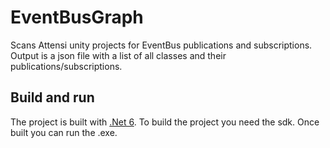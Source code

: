 # EventBusGraph
Scans Attensi unity projects for EventBus publications and subscriptions. Output is a json file with a list of all classes and their publications/subscriptions. 

## Build and run
The project is built with [.Net 6](https://dotnet.microsoft.com/en-us/download/dotnet/6.0). To build the project you need the sdk. Once built you can run the .exe. 
